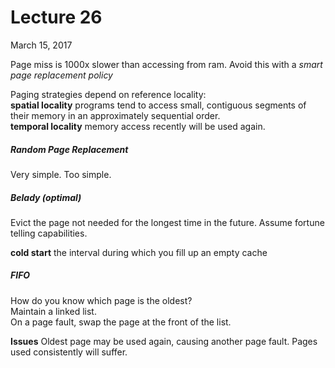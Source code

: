 # Lecture 26
March 15, 2017

Page miss is 1000x slower than accessing from ram. Avoid this with a _smart page replacement policy_

Paging strategies depend on reference locality:  
**spatial locality** programs tend to access small, contiguous segments of their memory in an approximately sequential order.  
**temporal locality** memory access recently will be used again.

##### Random Page Replacement 
Very simple. Too simple. 

##### Belady (optimal) 
Evict the page not needed for the longest time in the future. Assume fortune telling capabilities.
 
**cold start** the interval during which you fill up an empty cache

##### FIFO
How do you know which page is the oldest?  
Maintain a linked list.  
On a page fault, swap the page at the front of the list. 

**Issues** Oldest page may be used again, causing another page fault. Pages used consistently will suffer. 
